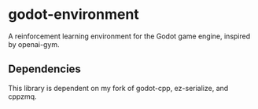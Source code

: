 # godot-environment

A reinforcement learning environment for the Godot game engine, inspired by openai-gym.

## Dependencies

This library is dependent on my fork of godot-cpp, ez-serialize, and cppzmq.

